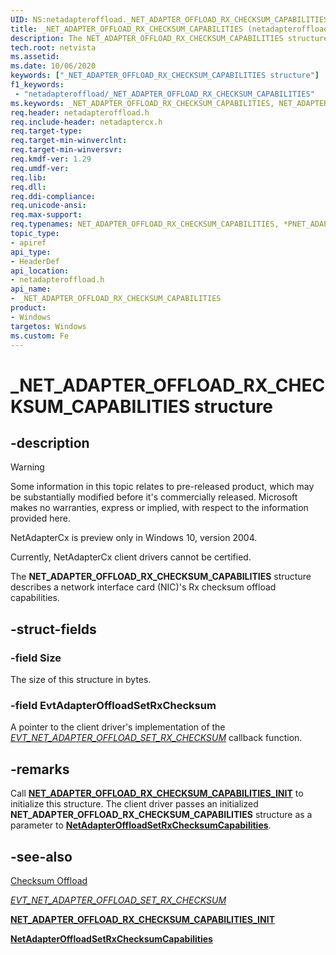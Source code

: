 ```yaml
---
UID: NS:netadapteroffload._NET_ADAPTER_OFFLOAD_RX_CHECKSUM_CAPABILITIES
title: _NET_ADAPTER_OFFLOAD_RX_CHECKSUM_CAPABILITIES (netadapteroffload.h)
description: The NET_ADAPTER_OFFLOAD_RX_CHECKSUM_CAPABILITIES structure describes a network interface card (NIC)'s capabilities for Rx checksum offload.
tech.root: netvista
ms.assetid:
ms.date: 10/06/2020
keywords: ["_NET_ADAPTER_OFFLOAD_RX_CHECKSUM_CAPABILITIES structure"]
f1_keywords:
 - "netadapteroffload/_NET_ADAPTER_OFFLOAD_RX_CHECKSUM_CAPABILITIES"
ms.keywords: _NET_ADAPTER_OFFLOAD_RX_CHECKSUM_CAPABILITIES, NET_ADAPTER_OFFLOAD_RX_CHECKSUM_CAPABILITIES, *PNET_ADAPTER_OFFLOAD_RX_CHECKSUM_CAPABILITIES, 
req.header: netadapteroffload.h
req.include-header: netadaptercx.h
req.target-type:
req.target-min-winverclnt:
req.target-min-winversvr:
req.kmdf-ver: 1.29
req.umdf-ver:
req.lib:
req.dll:
req.ddi-compliance:
req.unicode-ansi:
req.max-support:
req.typenames: NET_ADAPTER_OFFLOAD_RX_CHECKSUM_CAPABILITIES, *PNET_ADAPTER_OFFLOAD_RX_CHECKSUM_CAPABILITIES
topic_type: 
- apiref
api_type: 
- HeaderDef
api_location: 
- netadapteroffload.h
api_name: 
- _NET_ADAPTER_OFFLOAD_RX_CHECKSUM_CAPABILITIES
product:
- Windows
targetos: Windows
ms.custom: Fe
---
```


# _NET_ADAPTER_OFFLOAD_RX_CHECKSUM_CAPABILITIES structure

## -description

> [!WARNING]
> Some information in this topic relates to pre-released product, which may be substantially modified before it's commercially released. Microsoft makes no warranties, express or implied, with respect to the information provided here.
>
> NetAdapterCx is preview only in Windows 10, version 2004.
>
> Currently, NetAdapterCx client drivers cannot be certified.

The **NET_ADAPTER_OFFLOAD_RX_CHECKSUM_CAPABILITIES** structure describes a network interface card (NIC)'s Rx checksum offload capabilities.

## -struct-fields

### -field Size

The size of this structure in bytes.

### -field EvtAdapterOffloadSetRxChecksum

A pointer to the client driver's implementation of the [*EVT_NET_ADAPTER_OFFLOAD_SET_RX_CHECKSUM*](nc-netadapteroffload-evt_net_adapter_offload_set_rx_checksum.md) callback function.

## -remarks

Call [**NET_ADAPTER_OFFLOAD_RX_CHECKSUM_CAPABILITIES_INIT**](nf-netadapteroffload-net_adapter_offload_rx_checksum_capabilities_init.md) to initialize this structure. The client driver passes an initialized **NET_ADAPTER_OFFLOAD_RX_CHECKSUM_CAPABILITIES** structure as a parameter to [**NetAdapterOffloadSetRxChecksumCapabilities**](nf-netadapteroffload-netadapteroffloadsetrxchecksumcapabilities.md).

## -see-also

[Checksum Offload](/windows-hardware/drivers/netcx/checksum-offload)

[*EVT_NET_ADAPTER_OFFLOAD_SET_RX_CHECKSUM*](nc-netadapteroffload-evt_net_adapter_offload_set_rx_checksum.md)

[**NET_ADAPTER_OFFLOAD_RX_CHECKSUM_CAPABILITIES_INIT**](nf-netadapteroffload-net_adapter_offload_rx_checksum_capabilities_init.md)

[**NetAdapterOffloadSetRxChecksumCapabilities**](nf-netadapteroffload-netadapteroffloadsetrxchecksumcapabilities.md)
